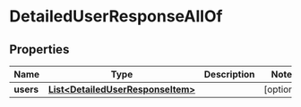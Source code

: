 

# DetailedUserResponseAllOf


## Properties

| Name | Type | Description | Notes |
|------------ | ------------- | ------------- | -------------|
|**users** | [**List&lt;DetailedUserResponseItem&gt;**](DetailedUserResponseItem.md) |  |  [optional] |



